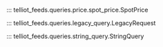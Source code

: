 ::: telliot_feeds.queries.price.spot_price.SpotPrice

::: telliot_feeds.queries.legacy_query.LegacyRequest

::: telliot_feeds.queries.string_query.StringQuery
